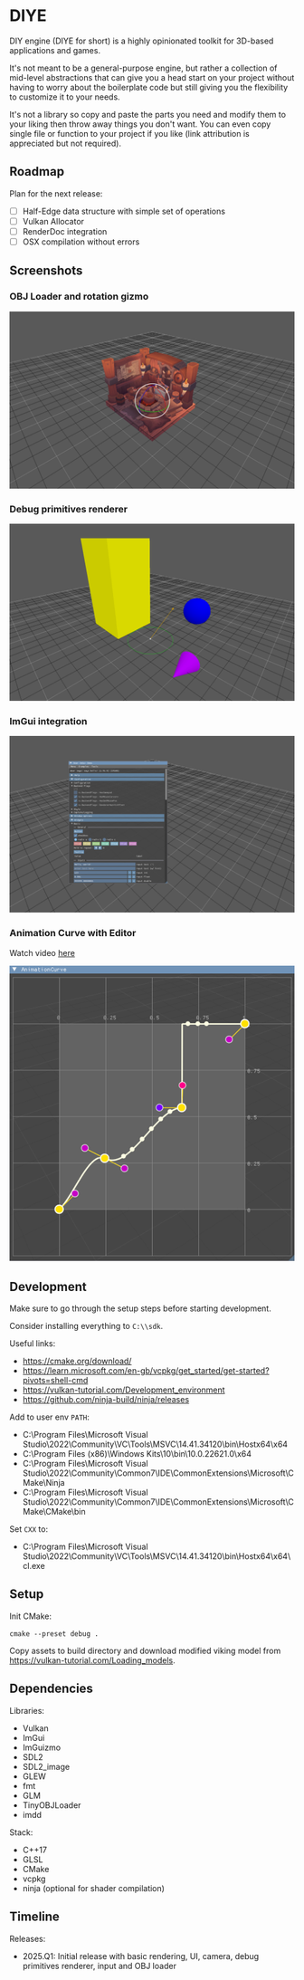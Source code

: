 # DIYE

DIY engine (DIYE for short) is a highly opinionated toolkit for 3D-based applications and games.

It's not meant to be a general-purpose engine, but rather a collection of mid-level abstractions that can give you a head start on your project
without having to worry about the boilerplate code but still giving you the flexibility to customize it to your needs.

It's not a library so copy and paste the parts you need and modify them to your liking then throw away things you don't want.
You can even copy single file or function to your project if you like (link attribution is appreciated but not required).

## Roadmap

Plan for the next release:

- [ ] Half-Edge data structure with simple set of operations
- [ ] Vulkan Allocator
- [ ] RenderDoc integration
- [ ] OSX compilation without errors

## Screenshots

### OBJ Loader and rotation gizmo

![Screenshot](.github/docs/viking_scene.png)

### Debug primitives renderer

![Screenshot](.github/docs/debug.png)

### ImGui integration

![Screenshot](.github/docs/imgui.png)

### Animation Curve with Editor

Watch video [here](.github/docs/curve.mp4)

![Screenshot](.github/docs/curve.png)

## Development

Make sure to go through the setup steps before starting development.

Consider installing everything to `C:\\sdk`.

Useful links:
- https://cmake.org/download/
- https://learn.microsoft.com/en-gb/vcpkg/get_started/get-started?pivots=shell-cmd
- https://vulkan-tutorial.com/Development_environment
- https://github.com/ninja-build/ninja/releases

Add to user env `PATH`:

- C:\Program Files\Microsoft Visual Studio\2022\Community\VC\Tools\MSVC\14.41.34120\bin\Hostx64\x64
- C:\Program Files (x86)\Windows Kits\10\bin\10.0.22621.0\x64
- C:\Program Files\Microsoft Visual Studio\2022\Community\Common7\IDE\CommonExtensions\Microsoft\CMake\Ninja
- C:\Program Files\Microsoft Visual Studio\2022\Community\Common7\IDE\CommonExtensions\Microsoft\CMake\CMake\bin

Set `CXX` to:
- C:\Program Files\Microsoft Visual Studio\2022\Community\VC\Tools\MSVC\14.41.34120\bin\Hostx64\x64\cl.exe

## Setup

Init CMake:

```
cmake --preset debug .
``` 

Copy assets to build directory and download modified viking model from https://vulkan-tutorial.com/Loading_models.

## Dependencies

Libraries:

- Vulkan
- ImGui
- ImGuizmo
- SDL2
- SDL2_image
- GLEW
- fmt
- GLM
- TinyOBJLoader
- imdd

Stack:
- C++17
- GLSL
- CMake
- vcpkg
- ninja (optional for shader compilation)

## Timeline

Releases:
- 2025.Q1: Initial release with basic rendering, UI, camera, debug primitives renderer, input and OBJ loader
